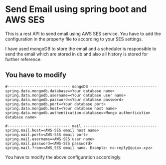 # Send Email using spring boot and AWS SES

This is a rest API to send email using AWS SES service. You have to add the configuration in the property file to according to your SES settings.

I have used mongoDB to store the email and a scheduler is responsible to send the email which are stored in db and also all history is stored for further reference.

## You have to modify

```
#---------------------------- mongoDB ------------------------------
spring.data.mongodb.database=<Your database name>
spring.data.mongodb.username=<Your database user name>
spring.data.mongodb.password=<Your database password>
spring.data.mongodb.port=<Your database port>
spring.data.mongodb.host=<Your database host name>
spring.data.mongodb.authentication-database=<Mongo authentication database name>

#---------------------------- mail ---------------------------------
spring.mail.host=<AWS-SES email host name>
spring.mail.port=<AWS-SES email port>
spring.mail.username=<AWS-SES user name>
spring.mail.password=<AWS-SES password>
spring.mail.from=<AWS_SES email name. Example: no-reply@quixx.xyz>
```

You have to modify the above configuration accordingly.
